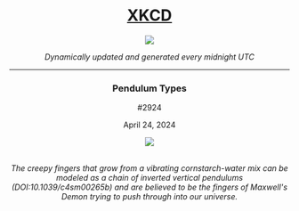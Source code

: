 
<h1 align="center"><a href="https://xkcd.com">XKCD</a></h1>
<div align="center">
    <img src="https://img.shields.io/github/last-commit/ShashashankThakur/XKCD?label=last%20updated" />
</div>

<p align="center"><i>Dynamically updated and generated every midnight UTC</i></p>
<hr>
<div align="center">
    <h3><strong>Pendulum Types</strong></h3>
    <p>#2924</p>
    <p>April 24, 2024</p>
    <img src="https://imgs.xkcd.com/comics/pendulum_types.png">
    <br></br>
    <p><i>The creepy fingers that grow from a vibrating cornstarch-water mix can be modeled as a chain of inverted vertical pendulums (DOI:10.1039/c4sm00265b) and are believed to be the fingers of Maxwell's Demon trying to push through into our universe.</i></p>
</div>
